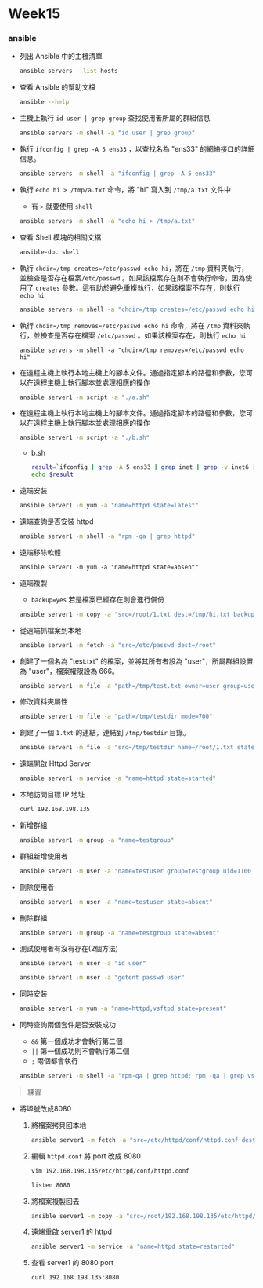 # Week15



### ansible

* 列出 Ansible 中的主機清單

  ```sh
  ansible servers --list hosts
  ```

* 查看 Ansible 的幫助文檔

  ```sh
  ansible --help
  ```

* 主機上執行 `id user | grep group` 查找使用者所屬的群組信息

  ```sh
  ansible servers -m shell -a "id user | grep group"
  ```

* 執行 `ifconfig | grep -A 5 ens33` ，以查找名為 "ens33" 的網絡接口的詳細信息。

  ```sh
  ansible servers -m shell -a "ifconfig | grep -A 5 ens33"
  ```

* 執行 `echo hi > /tmp/a.txt` 命令，將 "hi" 寫入到 `/tmp/a.txt` 文件中

  * 有 `>` 就要使用 `shell`  

  ```sh
  ansible servers -m shell -a "echo hi > /tmp/a.txt"
  ```

* 查看 Shell 模塊的相關文檔

  ```sh
  ansible-doc shell
  ```

* 執行 `chdir=/tmp creates=/etc/passwd echo hi`，將在 `/tmp` 資料夾執行，並檢查是否存在檔案`/etc/passwd` 。如果該檔案存在則不會執行命令，因為使用了 `creates` 參數。這有助於避免重複執行，如果該檔案不存在，則執行 `echo hi` 

  ```sh
  ansible servers -m shell -a "chdir=/tmp creates=/etc/passwd echo hi"
  ```

* 執行 `chdir=/tmp removes=/etc/passwd echo hi` 命令，將在 `/tmp` 資料夾執行，並檢查是否存在檔案 `/etc/passwd` 。如果該檔案存在，則執行 `echo hi` 

  ```
  ansible servers -m shell -a "chdir=/tmp removes=/etc/passwd echo hi"
  ```

* 在遠程主機上執行本地主機上的腳本文件。通過指定腳本的路徑和參數，您可以在遠程主機上執行腳本並處理相應的操作

  ```sh
  ansible server1 -m script -a "./a.sh"
  ```

* 在遠程主機上執行本地主機上的腳本文件。通過指定腳本的路徑和參數，您可以在遠程主機上執行腳本並處理相應的操作

  ```sh
  ansible server1 -m script -a "./b.sh"
  ```

  * b.sh

    ```sh
    result=`ifconfig | grep -A 5 ens33 | grep inet | grep -v inet6 | awk '{print $2}'`
    echo $result
    ```

* 遠端安裝

  ```sh
  ansible server1 -m yum -a "name=httpd state=latest"
  ```

* 遠端查詢是否安裝 httpd

  ```sh
  ansible server1 -m shell -a "rpm -qa | grep httpd"
  ```

* 遠端移除軟體

  ```
  ansible server1 -m yum -a "name=httpd state=absent"
  ```

* 遠端複製

  * `backup=yes` 若是檔案已經存在則會進行備份

  ```sh
  ansible server1 -m copy -a "src=/root/1.txt dest=/tmp/hi.txt backup=yes mode=664 owner=user group=user"
  ```

* 從遠端抓檔案到本地

  ```sh
  ansible server1 -m fetch -a "src=/etc/passwd dest=/root"
  ```

* 創建了一個名為 "test.txt" 的檔案，並將其所有者設為 "user"，所屬群組設置為 "user"，檔案權限設為 666。

  ```sh
  ansible server1 -m file -a "path=/tmp/test.txt owner=user group=user mode=666"
  ```

* 修改資料夾屬性

  ```sh
  ansible server1 -m file -a "path=/tmp/testdir mode=700"
  ```

* 創建了一個 `1.txt` 的連結，連結到 `/tmp/testdir` 目錄。

  ```sh
  ansible server1 -m file -a "src=/tmp/testdir name=/root/1.txt state=link"
  ```

* 遠端開啟 Httpd Server

  ```sh
  ansible server1 -m service -a "name=httpd state=started"
  ```

* 本地訪問目標 IP 地址

  ```sh
  curl 192.168.198.135
  ```

* 新增群組

  ```sh
  ansible server1 -m group -a "name=testgroup"
  ```

* 群組新增使用者

  ```sh
  ansible server1 -m user -a "name=testuser group=testgroup uid=1100 comment='peter' home=/home/testuser"
  ```

* 刪除使用者

  ```sh
  ansible server1 -m user -a "name=testuser state=absent"
  ```

* 刪除群組

  ```sh
  ansible server1 -m group -a "name=testgroup state=absent"
  ```

* 測試使用者有沒有存在(2個方法)

  ```sh
  ansible server1 -m user -a "id user"
  ```

  ```sh
  ansible server1 -m user -a "getent passwd user"
  ```

* 同時安裝

  ```sh
  ansible server1 -m yum -a "name=httpd,vsftpd state=present"
  ```

* 同時查詢兩個套件是否安裝成功

  * `&&`  第一個成功才會執行第二個
  * `||`  第一個成功則不會執行第二個
  * `;`  兩個都會執行

  ```sh
  ansible server1 -m shell -a "rpm-qa | grep httpd; rpm -qa | grep vsftp"
  ```
  
  

> 練習

* 將埠號改成8080

  1. 將檔案拷貝回本地
  
     ```sh
     ansible server1 -m fetch -a "src=/etc/httpd/conf/httpd.conf dest=/root"
     ```
  
  2. 編輯 `httpd.conf` 將 port 改成 8080
  
     ```sh
     vim 192.168.198.135/etc/httpd/conf/httpd.conf
     ```
  
     ```sh
     listen 8080
     ```
  
  3. 將檔案複製回去
  
     ```sh
     ansible server1 -m copy -a "src=/root/192.168.198.135/etc/httpd/conf/httpd.conf dest=/etc/httpd/conf/httpd.conf"
     ```
  
  4. 遠端重啟 server1 的 httpd
  
     ```sh
     ansible server1 -m service -a "name=httpd state=restarted"
     ```
  
  5. 查看 server1 的 8080 port
  
     ```sh
     curl 192.168.198.135:8080
     ```
  
     
